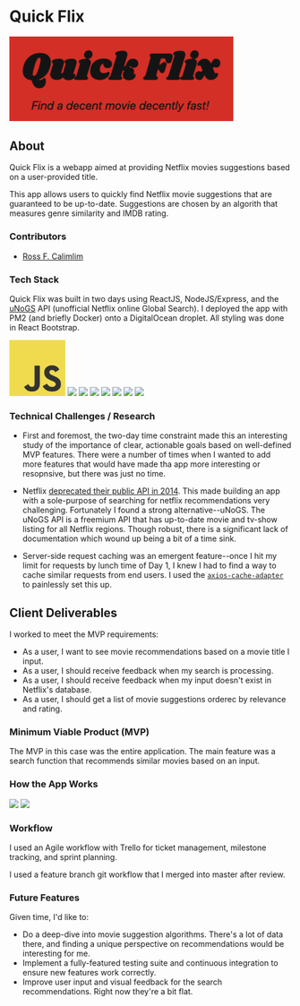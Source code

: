 # Quick Flix
<img src="./readme/quickflix-logo.png" width="400" />

## About

Quick Flix is a webapp aimed at providing Netflix movies suggestions based on a user-provided title.

This app allows users to quickly find Netflix movie suggestions that are guaranteed to be up-to-date. Suggestions are chosen by an algorith that measures genre similarity and IMDB rating.

### Contributors
- [Ross F. Calimlim](https://github.com/rcalimlim)

### Tech Stack
Quick Flix was built in two days using ReactJS, NodeJS/Express, and the [uNoGS](https://rapidapi.com/unogs/api/unogs) API (unofficial Netflix online Global Search). I deployed the app with PM2 (and briefly Docker) onto a DigitalOcean droplet. All styling was done in React Bootstrap.

<img src="https://raw.githubusercontent.com/voodootikigod/logo.js/master/js.png" width="100">
<img src="https://icons-for-free.com/iconfiles/png/512/design+development+facebook+framework+mobile+react+icon-1320165723839064798.png" width="110" />
<img src="https://crowdcast-prod.imgix.net/-KHhIzuATU2K4OVPd2sP/event-cover-5388?w=800" width="100" />
<img src="https://lh5.googleusercontent.com/rdAoVdYKOCnmtev6t7DJrEY7mG4iYsRPqeTH0Z-OrlsVmiea3q5SMtOGNSa7HzJcyxcIcelTacG5gPNgyBoIviiNcLbohQAicvpldcfM32Klb_ewouDRd67OtYhUAU1CEZB4rBqB" width="130" />
<img src="https://lh6.googleusercontent.com/tKlT8lGB2bTDqSilr_a2y8vaO-QBUdcUIYASnslf-RAKTxUEiEBq-_gTVBP0irIP1ZWNuSvp1fouOJrQBXUr0joVmBZzNyOec4jBpOyVogPZMOYhPH6YQwYOiLdZnfuaDnFel9rn" width="150" />
<img src="https://developers.redhat.com/blog/wp-content/uploads/2015/01/docker-whale-home-logo.png" width="150" />
<img src="https://raw.githubusercontent.com/unitech/pm2/master/pres/pm2.20d3ef.png" width="190" />
<img src="https://freeicons.io/laravel/public/uploads/icons/png/20221539571536233212-512.png" width="120" />

### Technical Challenges / Research

- First and foremost, the two-day time constraint made this an interesting study of the importance of clear, actionable goals based on well-defined MVP features. There were a number of times when I wanted to add more features that would have made tha app more interesting or resopnsive, but there was just no time.

- Netflix [deprecated their public API in 2014](https://techcrunch.com/2014/11/16/netflix-api/). This made building an app with a sole-purpose of searching for netflix recommendations very challenging. Fortunately I found a strong alternative--uNoGS. The uNoGS API is a freemium API that has up-to-date movie and tv-show listing for all Netflix regions. Though robust, there is a significant lack of documentation which wound up being a bit of a time sink.

- Server-side request caching was an emergent feature--once I hit my limit for requests by lunch time of Day 1, I knew I had to find a way to cache similar requests from end users. I used the [`axios-cache-adapter`](https://www.npmjs.com/package/axios-cache-adapter) to painlessly set this up.


## Client Deliverables

I worked to meet the MVP requirements:

- As a user, I want to see movie recommendations based on a movie title I input.
- As a user, I should receive feedback when my search is processing.
- As a user, I should receive feedback when my input doesn't exist in Netflix's database.
- As a user, I should get a list of movie suggestions orderec by relevance and rating.

### Minimum Viable Product (MVP)

The MVP in this case was the entire application. The main feature was a search function that recommends similar movies based on an input.

### How the App Works
<img src="./readme/quickflix-search.gif" width="300" />
<img src="./readme/quickflix-movie-search.gif" width="200" />

### Workflow

I used an Agile workflow with Trello for ticket management, milestone tracking, and sprint planning.

I used a feature branch git workflow that I merged into master after review.

### Future Features

Given time, I'd like to:

- Do a deep-dive into movie suggestion algorithms. There's a lot of data there, and finding a unique perspective on recommendations would be interesting for me.
- Implement a fully-featured testing suite and continuous integration to ensure new features work correctly.
- Improve user input and visual feedback for the search recommendations. Right now they're a bit flat.
